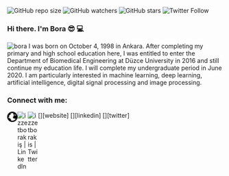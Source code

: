 ![GitHub repo size](https://img.shields.io/github/repo-size/BoraKis/BoraKis?)
![GitHub watchers](https://img.shields.io/github/watchers/BoraKis/BoraKis?label=Watch&style=social)
![GitHub stars](https://img.shields.io/github/stars/BoraKis/BoraKis?style=social)
![Twitter Follow](https://img.shields.io/twitter/follow/izzetborakis?style=social)

### Hi there. I'm Bora :sunglasses: :computer:
![bora](https://user-images.githubusercontent.com/47301584/88222120-29eba780-cc6e-11ea-839e-139fba2565c4.jpg)
I was born on October 4, 1998 in Ankara. After completing my primary and high school education here, I was entitled to enter the Department of Biomedical Engineering at Düzce University in 2016 and still continue my education life. I will complete my undergraduate period in June 2020. I am particularly interested in machine learning, deep learning, artificial intelligence, digital signal processing and image processing.

### Connect with me:
[<img align="left" alt="borakis.github.io" width="24px" src="https://raw.githubusercontent.com/iconic/open-iconic/master/svg/globe.svg" />][website]
[<img align="left" alt="izzetborakiş | LinkedIn" width="24px" src="https://cdn.jsdelivr.net/npm/simple-icons@v3/icons/linkedin.svg" />][linkedin]
[<img align="left" alt="izzetborakis | Twitter" width="24px" src="https://cdn.jsdelivr.net/npm/simple-icons@v3/icons/twitter.svg" />][twitter]

<!--
**BoraKis/BoraKis** is a ✨ _special_ ✨ repository because its `README.md` (this file) appears on your GitHub profile.


Here are some ideas to get you started:

- 🔭 I’m currently working on ...
- 🌱 I’m currently learning ...
- 👯 I’m looking to collaborate on ...
- 🤔 I’m looking for help with ...
- 💬 Ask me about ...
- 📫 How to reach me: ...
- 😄 Pronouns: ...
- ⚡ Fun fact: ...
-->
